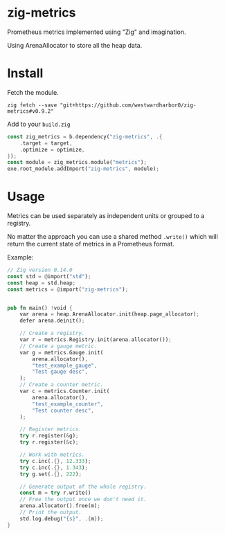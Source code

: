# zig-metrics
Prometheus metrics implemented using "Zig" and imagination.

Using ArenaAllocator to store all the heap data.

# Install

Fetch the module.
```
zig fetch --save "git+https://github.com/westwardharbor0/zig-metrics#v0.9.2"
```
Add to your `build.zig`
```rust
const zig_metrics = b.dependency("zig-metrics", .{
    .target = target,
    .optimize = optimize,
});
const module = zig_metrics.module("metrics");
exe.root_module.addImport("zig-metrics", module);
```

# Usage

Metrics can be used separately as independent units or grouped to a registry.

No matter the approach you can use a shared method `.write()` which will return the current state of metrics in a Prometheus format.

Example:

```rust
// Zig version 0.14.0
const std = @import("std");
const heap = std.heap;
const metrics = @import("zig-metrics");


pub fn main() !void {
    var arena = heap.ArenaAllocator.init(heap.page_allocator);
    defer arena.deinit();

    // Create a registry.
    var r = metrics.Registry.init(arena.allocator());
    // Create a gauge metric.
    var g = metrics.Gauge.init(
        arena.allocator(),
        "test_example_gauge",
        "Test gauge desc",
    );
    // Create a counter metric.
    var c = metrics.Counter.init(
        arena.allocator(),
        "test_example_counter",
        "Test counter desc",
    );

    // Register metrics.
    try r.register(&g);
    try r.register(&c);

    // Work with metrics.
    try c.inc(.{}, 12.333);
    try c.inc(.{}, 1.343);
    try g.set(.{}, 222);

    // Generate output of the whole registry.
    const m = try r.write()
    // Free the output once we don't need it.
    arena.allocator().free(m);
    // Print the output.
    std.log.debug("{s}", .{m});
}
```
